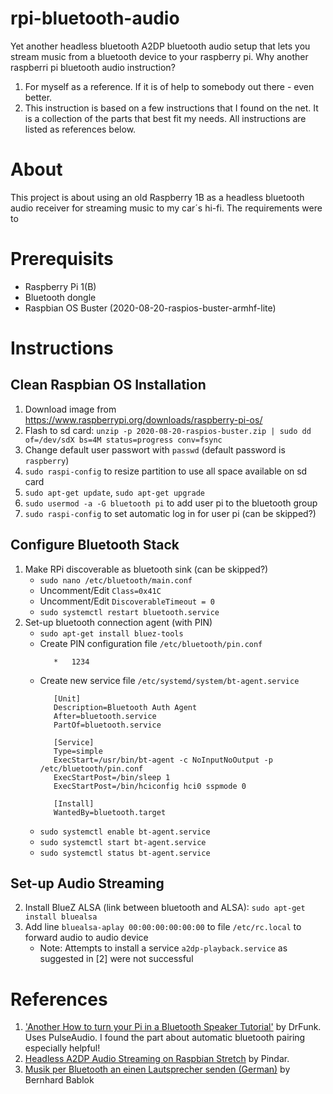 # rpi-bluetooth-audio
Yet another headless bluetooth A2DP bluetooth audio setup that lets you stream music from a bluetooth device to your raspberry pi.
Why another raspberri pi bluetooth audio instruction?
1. For myself as a reference. If it is of help to somebody out there - even better.
2. This instruction is based on a few instructions that I found on the net. It is a collection of the parts that best fit my needs. All instructions are listed as references below.

# About
This project is about using an old Raspberry 1B as a headless bluetooth audio receiver for streaming music to my car´s hi-fi. The requirements were to 

# Prerequisits
* Raspberry Pi 1(B)
* Bluetooth dongle
* Raspbian OS Buster (2020-08-20-raspios-buster-armhf-lite)

# Instructions

## Clean Raspbian OS Installation

1. Download image from https://www.raspberrypi.org/downloads/raspberry-pi-os/
2. Flash to sd card: `unzip -p 2020-08-20-raspios-buster.zip | sudo dd of=/dev/sdX bs=4M status=progress conv=fsync`
3. Change default user passwort with `passwd` (default password is `raspberry`)
4. `sudo raspi-config` to resize partition to use all space available on sd card
5. `sudo apt-get update`, `sudo apt-get upgrade`
6. `sudo usermod -a -G bluetooth pi` to add user pi to the bluetooth group
7. `sudo raspi-config` to set automatic log in for user pi (can be skipped?)

## Configure Bluetooth Stack
1. Make RPi discoverable as bluetooth sink (can be skipped?)
   - `sudo nano /etc/bluetooth/main.conf`
   - Uncomment/Edit `Class=0x41C`
   - Uncomment/Edit `DiscoverableTimeout = 0`
   - `sudo systemctl restart bluetooth.service`
2. Set-up bluetooth connection agent (with PIN)
   - `sudo apt-get install bluez-tools`
   - Create PIN configuration file `/etc/bluetooth/pin.conf`
     ```
        *	1234
     ```
   - Create new service file `/etc/systemd/system/bt-agent.service`
     ```
        [Unit]
        Description=Bluetooth Auth Agent
        After=bluetooth.service
        PartOf=bluetooth.service

        [Service]
        Type=simple
        ExecStart=/usr/bin/bt-agent -c NoInputNoOutput -p /etc/bluetooth/pin.conf
        ExecStartPost=/bin/sleep 1
        ExecStartPost=/bin/hciconfig hci0 sspmode 0
       
        [Install]
        WantedBy=bluetooth.target
     ```
   - `sudo systemctl enable bt-agent.service`
   - `sudo systemctl start bt-agent.service`
   - `sudo systemctl status bt-agent.service`

   
## Set-up Audio Streaming
2. Install BlueZ ALSA (link between bluetooth and ALSA): `sudo apt-get install bluealsa`
3. Add line `bluealsa-aplay 00:00:00:00:00:00` to file `/etc/rc.local` to forward audio to audio device
   - Note: Attempts to install a service `a2dp-playback.service` as suggested in [2] were not successful


# References
1. ['Another How to turn your Pi in a Bluetooth Speaker Tutorial'](https://www.raspberrypi.org/forums/viewtopic.php?f=35&t=235519&sid=632ae5b5a8d9d618e8c36c154af730b3) by DrFunk. Uses PulseAudio. I found the part about automatic bluetooth pairing especially helpful!
2. [Headless A2DP Audio Streaming on Raspbian Stretch](https://gist.github.com/Pindar/e259bec5c3ab862f4ff5f1fbcb11bfc1) by Pindar. 
3. [Musik per Bluetooth an einen Lautsprecher senden (German)](https://www.raspberry-pi-geek.de/ausgaben/rpg/2018/04/musik-per-bluetooth-an-einen-lautsprecher-senden/) by Bernhard Bablok
